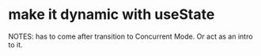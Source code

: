 # make it dynamic with useState

NOTES: has to come after transition to Concurrent Mode. Or act as an intro to it.
